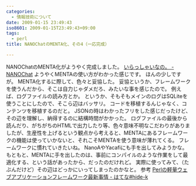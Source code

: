 ```yaml
---
categories:
  - 情報技術について
date: 2009-01-15 23:49:43
iso8601: 2009-01-15T23:49:43+09:00
tags:
  - perl
title: NANOChatのMENTA化、その4（一応完成）

---
```


<p>NANOChatのMENTA化がようやく完成しました。
<a href="https://www.nqou.net">いらっしゃいなの。 - NANOChat</a>
ようやくMENTAの使い方がわかった感じです。
ほんの少しですが。
MENTA化するに際して、色々と妥協した。
妥協というか、フレームワークを使うんだから、そこは自力じゃダメだろ、みたいな事を感じたので。
例えば、ログファイルの読み方とか。
というか、そもそもメインのログはSQLiteを使うことにしたので、そこら辺はバッサリ。
コードを移植するんじゃなく、コンテンツを移植するのだと。
JSONの時はわかったフリをした感じだったけど、その辺を理解し、納得するのに結構時間がかかった。
ログファイルの最後から読んだり、がちがちのHTMLで出力したり等、色々意味不明なこだわりがありましたが、生産性を上げるという観点から考えると、MENTAにあるフレームワークの機能は使っていかないと、それこそMENTAを使う意味が薄れてくる。
フレームワークに慣れていきたいね。
NanoAやYacafiにも手を出してみようかな。
もともと、MENTAに手を出したのは、事前にコンパイルのような作業をして最適化する、という話があったから、だったのだけれど。
実際に使ってみて、（たぶんだけど）その辺はどっかにいってしまったのかなと。
参考
<a href="http://d.hatena.ne.jp/hide-K/20081112/1226499186">Perlの軽量ウェブアプリケーションフレームワーク最新事情 - はてな#hide-k</a></p>
    	